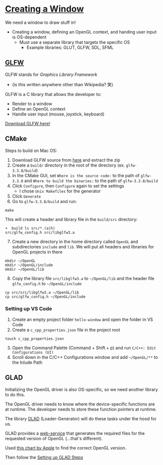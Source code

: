 # [Creating a Window](https://learnopengl.com/Getting-started/Creating-a-window)

We need a window to draw stuff in!
* Creating a window, defining an OpenGL context, and handing user input is OS-dependent
  * Must use a separate library that targets the specific OS
    * Example libraries: GLUT, GLFW, SDL, SFML

## [GLFW](https://github.com/glfw/glfw)

GLFW stands for *Graphics Library Framework* 
* (is this written anywhere other than Wikipedia? 笑)

GLFW is a C library that allows the developer to:
* Render to a window
* Define an OpenGL context
* Handle user input (mouse, joystick, keyboard)

[Download GLFW here!](https://www.glfw.org/download.html)

## CMake

Steps to build on Mac OS:
1. Download GLFW source from [here](https://www.glfw.org/download.html) and extract the zip
2. Create a `build/` directory in the root of the directory (ex. `glfw-3.3.8/build`)
3. In the CMake GUI, set `Where is the source code:` to the path of `glfw-3.3.8` and `Where to build the binaries:` to the path of `glfw-3.3.8/build`
4. Click `Configure`, then `Configure` again to set the settings
   * I chose `Unix Makefiles` for the generator
5. Click `Generate`
6. Go to `glfw-3.3.8/build` and run:
```commandline
make
```
This will create a header and library file in the `build/src` directory:
```
➜  build ls src/*.(a|h)
src/glfw_config.h src/libglfw3.a
```

7. Create a new directory in the home directory called `OpenGL` and subdirectories `include` and `lib`. We will put all headers and libraries for OpenGL projects in there
```commandline
mkdir ~/OpenGL
mkdir ~/OpenGL/include
mkdir ~/OpenGL/lib
```
8. Copy the library file `src/libglfw3.a` to `~/OpenGL/lib` and the header file `glfw_config.h` to `~/OpenGL/include`
```commandline
cp src/src/libglfw3.a ~/OpenGL/lib
cp src/glfw_config.h ~/OpenGL/include
```

### Setting up VS Code
1. Create an empty project folder `hello-window` and open the folder in VS Code
2. Create a `c_cpp_properties.json` file in the project root
```commandline
touch c_cpp_properties.json
```
3. Open the Command Palette (Command + Shift + p) and run `C/C++: Edit Configurations (UI)`
4. Scroll down in the C/C++ Configurations window and add `~/OpenGL/**` to the Inlude Path


## GLAD

Initializing the OpenGL driver is also OS-specific, so we need another library to do this.

The OpenGL driver needs to know where the device-specific functions are at runtime. The developer needs to store these function pointers at runtime.

The library [GLAD](https://github.com/Dav1dde/glad) (Loader-Generator) will do these tasks under the hood for us.

GLAD provides a [web-service](https://glad.dav1d.de/) that generates the required files for the requested version of OpenGL (...that's different).

Used [this chart by Apple](https://support.apple.com/en-us/HT202823) to find the correct OpenGL version.

Then follow the [Setting up GLAD Steps](https://learnopengl.com/Getting-started/Creating-a-window)
